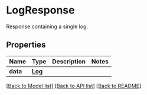 # LogResponse

Response containing a single log.
## Properties
Name | Type | Description | Notes
------------ | ------------- | ------------- | -------------
**data** | [**Log**](Log.md) |  | 

[[Back to Model list]](../README.md#documentation-for-models) [[Back to API list]](../README.md#documentation-for-api-endpoints) [[Back to README]](../README.md)


